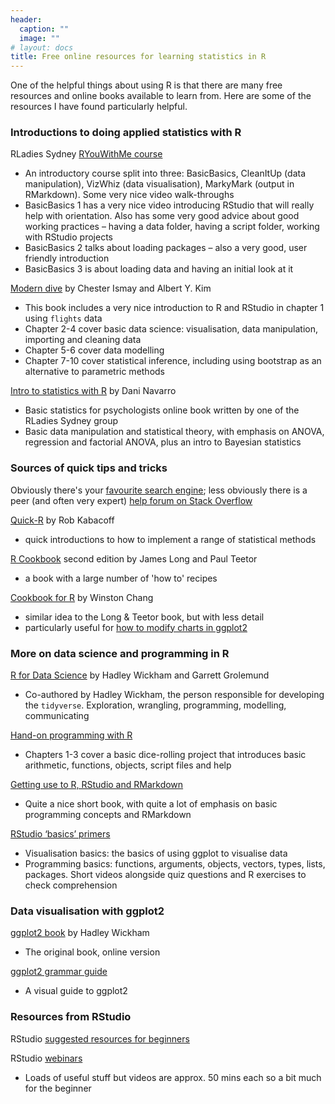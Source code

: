 ```yaml
---
header:
  caption: ""
  image: ""
# layout: docs
title: Free online resources for learning statistics in R
---
```


One of the helpful things about using R is that there are many free resources and online books available to learn from.  Here are some of the resources I have found particularly helpful.  

### Introductions to doing applied statistics with R

RLadies Sydney [RYouWithMe course](https://rladiessydney.org/courses/ryouwithme/)
- An introductory course split into three: BasicBasics, CleanItUp (data manipulation), VizWhiz (data visualisation), MarkyMark (output in RMarkdown).  Some very nice video walk-throughs
- BasicBasics 1 has a very nice video introducing RStudio that will really help with orientation.  Also has some very good advice about good working practices – having a data folder, having a script folder, working with RStudio projects
- BasicBasics 2 talks about loading packages – also a very good, user friendly introduction
- BasicBasics 3 is about loading data and having an initial look at it

[Modern dive](https://moderndive.com/index.html) by Chester Ismay and Albert Y. Kim
- This book includes a very nice introduction to R and RStudio in chapter 1 using `flights` data
- Chapter 2-4 cover basic data science: visualisation, data manipulation, importing and cleaning data
- Chapter 5-6 cover data modelling
- Chapter 7-10 cover statistical inference, including using bootstrap as an alternative to parametric methods

[Intro to statistics with R](https://learningstatisticswithr.com/) by Dani Navarro
- Basic statistics for psychologists online book written by one of the RLadies Sydney group
- Basic data manipulation and statistical theory, with emphasis on ANOVA, regression and factorial ANOVA, plus an intro to Bayesian statistics

### Sources of quick tips and tricks

Obviously there's your [favourite search engine](https://duckduckgo.com/); less obviously there is a peer (and often very expert) [help forum on Stack Overflow](https://stackoverflow.com/questions/tagged/r)

[Quick-R](https://www.statmethods.net/) by Rob Kabacoff
- quick introductions to how to implement a range of statistical methods

[R Cookbook](https://rc2e.com/) second edition by James Long and Paul Teetor
- a book with a large number of 'how to' recipes

[Cookbook for R](http://www.cookbook-r.com/) by Winston Chang
- similar idea to the Long & Teetor book, but with less detail
- particularly useful for [how to modify charts in ggplot2](http://www.cookbook-r.com/Graphs/)

### More on data science and programming in R

[R for Data Science](https://r4ds.had.co.nz/) by Hadley Wickham and Garrett Grolemund
- Co-authored by Hadley Wickham, the person responsible for developing the `tidyverse`.  Exploration, wrangling, programming, modelling, communicating 

[Hand-on programming with R](https://rstudio-education.github.io/hopr/)
- Chapters 1-3 cover a basic dice-rolling project that introduces basic arithmetic, functions, objects, script files and help

[Getting use to R, RStudio and RMarkdown](https://rbasics.netlify.app/index.html) 
- Quite a nice short book, with quite a lot of emphasis on basic programming concepts and RMarkdown

[RStudio ‘basics’ primers](https://rstudio.cloud/learn/primers/1) 
- Visualisation basics: the basics of using ggplot to visualise data
- Programming basics: functions, arguments, objects, vectors, types, lists, packages.  Short videos alongside quiz questions and R exercises to check comprehension


### Data visualisation with ggplot2

[ggplot2 book](https://ggplot2-book.org/) by Hadley Wickham
- The original book, online version 

[ggplot2 grammar guide](https://evamaerey.github.io/ggplot2_grammar_guide/about)
- A visual guide to ggplot2

### Resources from RStudio

RStudio [suggested resources for beginners](https://education.rstudio.com/learn/beginner/)

RStudio [webinars](https://rstudio.com/resources/webinars/)
- Loads of useful stuff but videos are approx. 50 mins each so a bit much for the beginner
